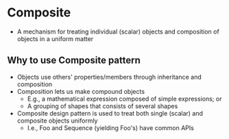 # Composite
 * A mechanism for treating individual (scalar) objects and composition of
  objects in a uniform matter

## Why to use Composite pattern
- Objects use others' properties/members through inheritance and composition
- Composition lets us make compound objects
  - E.g., a mathematical expression composed of simple expressions; or
  - A grouping of shapes that consists of several shapes
- Composite design pattern is used to treat both single (scalar) and composite
  objects uniformly
  - I.e., Foo and Sequence (yielding Foo's) have common APIs